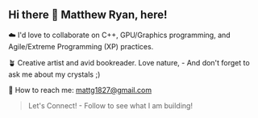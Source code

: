## Hi there 👋 Matthew Ryan, here!

☁️ I'd love to collaborate on C++, GPU/Graphics programming, and Agile/Extreme Programming (XP) practices. 

🪴 Creative artist and avid bookreader. Love nature, - And don't forget to ask me about my crystals ;) 

📸 How to reach me: mattg1827@gmail.com

> Let's Connect! - Follow to see what I am building!
